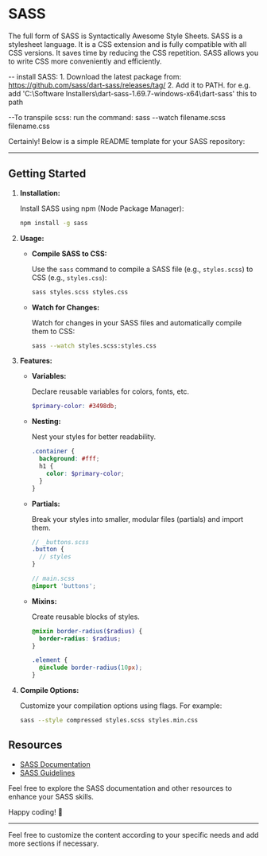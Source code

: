 # SASS
The full form of SASS is Syntactically Awesome Style Sheets. SASS is a stylesheet language. It is a CSS extension and is fully compatible with all CSS versions. It saves time by reducing the CSS repetition. SASS allows you to write CSS more conveniently and efficiently.

-- install SASS: 1. Download the latest package from: https://github.com/sass/dart-sass/releases/tag/
2. Add it to PATH. for e.g. add 'C:\Software Installers\dart-sass-1.69.7-windows-x64\dart-sass' this to path

--To transpile scss: run the command: sass --watch filename.scss filename.css

Certainly! Below is a simple README template for your SASS repository:

---


## Getting Started

1. **Installation:**

   Install SASS using npm (Node Package Manager):

   ```bash
   npm install -g sass
   ```

2. **Usage:**

   - **Compile SASS to CSS:**

     Use the `sass` command to compile a SASS file (e.g., `styles.scss`) to CSS (e.g., `styles.css`):

     ```bash
     sass styles.scss styles.css
     ```

   - **Watch for Changes:**

     Watch for changes in your SASS files and automatically compile them to CSS:

     ```bash
     sass --watch styles.scss:styles.css
     ```

3. **Features:**

   - **Variables:**

     Declare reusable variables for colors, fonts, etc.

     ```scss
     $primary-color: #3498db;
     ```

   - **Nesting:**

     Nest your styles for better readability.

     ```scss
     .container {
       background: #fff;
       h1 {
         color: $primary-color;
       }
     }
     ```

   - **Partials:**

     Break your styles into smaller, modular files (partials) and import them.

     ```scss
     // _buttons.scss
     .button {
       // styles
     }
     ```

     ```scss
     // main.scss
     @import 'buttons';
     ```

   - **Mixins:**

     Create reusable blocks of styles.

     ```scss
     @mixin border-radius($radius) {
       border-radius: $radius;
     }

     .element {
       @include border-radius(10px);
     }
     ```

4. **Compile Options:**

   Customize your compilation options using flags. For example:

   ```bash
   sass --style compressed styles.scss styles.min.css
   ```

## Resources

- [SASS Documentation](https://sass-lang.com/documentation)
- [SASS Guidelines](https://sass-guidelin.es/)

Feel free to explore the SASS documentation and other resources to enhance your SASS skills.

Happy coding! 🚀

---

Feel free to customize the content according to your specific needs and add more sections if necessary.